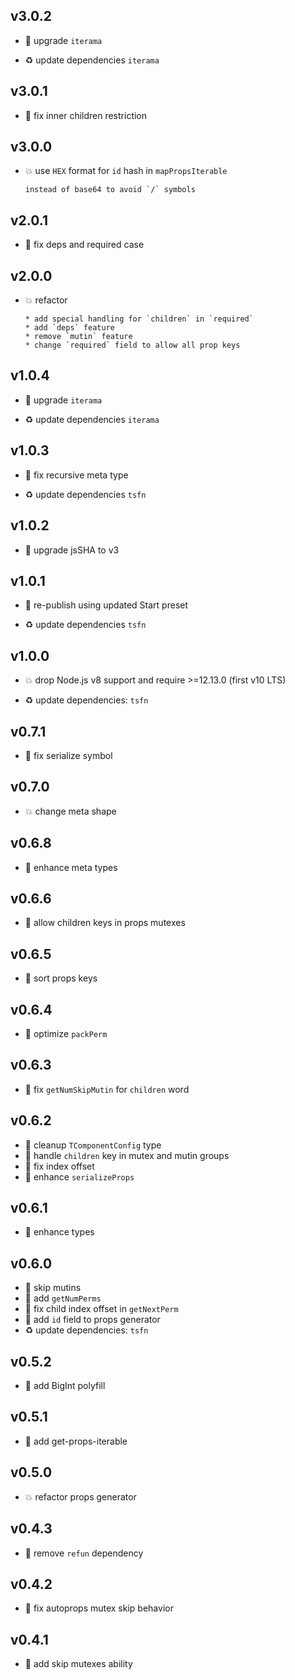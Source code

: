 ## v3.0.2

* 🐞 upgrade `iterama`

* ♻️ update dependencies `iterama`

## v3.0.1

* 🐞 fix inner children restriction

## v3.0.0

* 💥 use `HEX` format for `id` hash in `mapPropsIterable`

  ```
  instead of base64 to avoid `/` symbols
  ```

## v2.0.1

* 🐞 fix deps and required case

## v2.0.0

* 💥 refactor

  ```
  * add special handling for `children` in `required`
  * add `deps` feature
  * remove `mutin` feature
  * change `required` field to allow all prop keys
  ```

## v1.0.4

* 🐞 upgrade `iterama`

* ♻️ update dependencies `iterama`

## v1.0.3

* 🐞 fix recursive meta type

* ♻️ update dependencies `tsfn`

## v1.0.2

* 🐞 upgrade jsSHA to v3

## v1.0.1

* 🐞 re-publish using updated Start preset

* ♻️ update dependencies `tsfn`

## v1.0.0

* 💥 drop Node.js v8 support and require >=12.13.0 (first v10 LTS)

* ♻️ update dependencies: `tsfn`

## v0.7.1

* 🐞 fix serialize symbol

## v0.7.0

* 💥 change meta shape

## v0.6.8

* 🐞 enhance meta types

## v0.6.6

* 🐞 allow children keys in props mutexes

## v0.6.5

* 🐞 sort props keys

## v0.6.4

* 🐞 optimize `packPerm`

## v0.6.3

* 🐞 fix `getNumSkipMutin` for `children` word

## v0.6.2

* 🐞 cleanup `TComponentConfig` type
* 🐞 handle `children` key in mutex and mutin groups
* 🐞 fix index offset
* 🐞 enhance `serializeProps`

## v0.6.1

* 🐞 enhance types

## v0.6.0

* 🐞 skip mutins
* 🐞 add `getNumPerms`
* 🐞 fix child index offset in `getNextPerm`
* 🐞 add `id` field to props generator
* ♻️ update dependencies: `tsfn`

## v0.5.2

* 🐞 add BigInt polyfill

## v0.5.1

* 🐞 add get-props-iterable

## v0.5.0

* 💥 refactor props generator

## v0.4.3

* 🐞 remove `refun` dependency

## v0.4.2

* 🐞 fix autoprops mutex skip behavior

## v0.4.1

* 🐞 add skip mutexes ability
